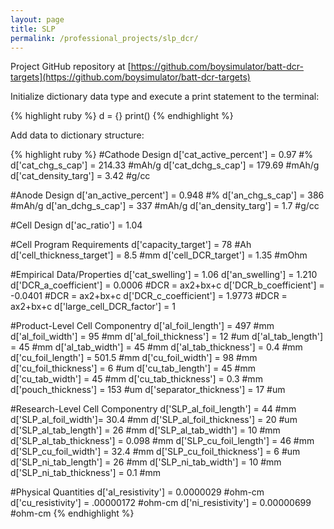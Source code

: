 ```yaml
---
layout: page
title: SLP
permalink: /professional_projects/slp_dcr/
---
```


Project GitHub repository at [https://github.com/boysimulator/batt-dcr-targets](https://github.com/boysimulator/batt-dcr-targets)

Initialize dictionary data type and execute a print statement to the terminal:

{% highlight ruby %}
d = {}
print()
{% endhighlight %}

Add data to dictionary structure:

{% highlight ruby %}
#Cathode Design
d['cat_active_percent'] = 0.97 #%
d['cat_chg_s_cap'] = 214.33 #mAh/g
d['cat_dchg_s_cap'] = 179.69 #mAh/g
d['cat_density_targ'] = 3.42 #g/cc

#Anode Design
d['an_active_percent'] = 0.948 #%
d['an_chg_s_cap'] = 386 #mAh/g
d['an_dchg_s_cap'] = 337 #mAh/g
d['an_density_targ'] = 1.7 #g/cc

#Cell Design
d['ac_ratio'] = 1.04

#Cell Program Requirements
d['capacity_target'] = 78 #Ah
d['cell_thickness_target'] = 8.5 #mm
d['cell_DCR_target'] = 1.35 #mOhm

#Empirical Data/Properties
d['cat_swelling'] = 1.06
d['an_swelling'] = 1.210
d['DCR_a_coefficient'] = 0.0006 #DCR = ax2+bx+c
d['DCR_b_coefficient'] = -0.0401 #DCR = ax2+bx+c
d['DCR_c_coefficient'] = 1.9773 #DCR = ax2+bx+c
d['large_cell_DCR_factor'] = 1

#Product-Level Cell Componentry
d['al_foil_length'] = 497 #mm
d['al_foil_width'] = 95 #mm
d['al_foil_thickness'] = 12 #um
d['al_tab_length'] = 45 #mm
d['al_tab_width'] = 45 #mm
d['al_tab_thickness'] = 0.4 #mm
d['cu_foil_length'] = 501.5 #mm
d['cu_foil_width'] = 98 #mm
d['cu_foil_thickness'] = 6 #um
d['cu_tab_length'] = 45 #mm
d['cu_tab_width'] = 45 #mm
d['cu_tab_thickness'] = 0.3 #mm
d['pouch_thickness'] = 153 #um
d['separator_thickness'] = 17 #um

#Research-Level Cell Componentry
d['SLP_al_foil_length'] = 44 #mm
d['SLP_al_foil_width']= 30.4 #mm
d['SLP_al_foil_thickness'] = 20 #um
d['SLP_al_tab_length'] = 26 #mm
d['SLP_al_tab_width'] = 10 #mm
d['SLP_al_tab_thickness'] = 0.098 #mm
d['SLP_cu_foil_length'] = 46 #mm
d['SLP_cu_foil_width'] = 32.4 #mm
d['SLP_cu_foil_thickness'] = 6 #um
d['SLP_ni_tab_length'] = 26 #mm
d['SLP_ni_tab_width'] = 10 #mm
d['SLP_ni_tab_thickness'] = 0.1 #mm

#Physical Quantities
d['al_resistivity'] = 0.0000029 #ohm-cm
d['cu_resistivity'] = .00000172 #ohm-cm
d['ni_resistivity'] = 0.00000699 #ohm-cm
{% endhighlight %}
